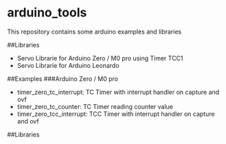 # arduino_tools 
This repository contains some arduino examples and libraries

##Libraries
- Servo Librarie for Arduino Zero / M0 pro using Timer TCC1
- Servo Librarie for Arduino Leonardo

##Examples
###Arduino Zero / M0 pro
- timer_zero_tc_interrupt: TC Timer with interrupt handler on capture and ovf
- timer_zero_tc_counter:   TC Timer reading counter value
- timer_zero_tcc_interrupt: TCC Timer with interrupt handler on capture and ovf

##Libraries

